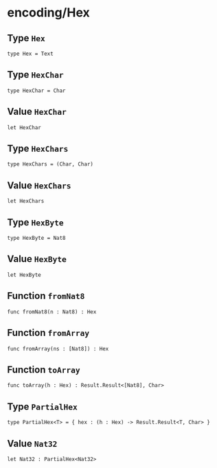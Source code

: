 # encoding/Hex

## Type `Hex`
`type Hex = Text`


## Type `HexChar`
`type HexChar = Char`


## Value `HexChar`
`let HexChar`


## Type `HexChars`
`type HexChars = (Char, Char)`


## Value `HexChars`
`let HexChars`


## Type `HexByte`
`type HexByte = Nat8`


## Value `HexByte`
`let HexByte`


## Function `fromNat8`
`func fromNat8(n : Nat8) : Hex`


## Function `fromArray`
`func fromArray(ns : [Nat8]) : Hex`


## Function `toArray`
`func toArray(h : Hex) : Result.Result<[Nat8], Char>`


## Type `PartialHex`
`type PartialHex<T> = { hex : (h : Hex) -> Result.Result<T, Char> }`


## Value `Nat32`
`let Nat32 : PartialHex<Nat32>`

